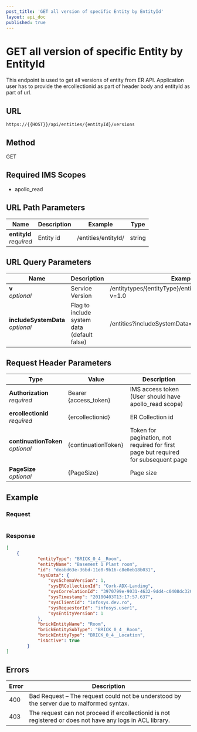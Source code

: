 ```yaml
---
post_title: 'GET all version of specific Entity by EntityId'
layout: api_doc
published: true
---
```

# GET all version of specific Entity by EntityId

This endpoint is used to get all versions of entity from ER API. Application user has to provide the ercollectionid as part of header body and entityId as part of url.

## URL

`https://{{HOST}}/api/entities/{entityId}/versions`

## Method

<div class="get">GET</div>

## Required IMS Scopes

* apollo_read

## URL Path Parameters

|Name|Description|Example|Type|
|---|---|---|---|
|**entityId** <br>*required*|Entity id|/entities/entityId/|string|

## URL Query Parameters

|Name|Description|Example|Type|
|---|---|---|---|
|**v** <br>*optional*|Service Version|/entitytypes/{entityType}/entities/{entityId}/versions?v=1.0|String|
|**includeSystemData** <br>*optional*|Flag to include system data (default false)|/entities?includeSystemData=true|Boolean|

## Request Header Parameters

|Type|Value|Description|
|---|---|---|
|**Authorization** <br>*required*|Bearer {access_token}|IMS access token (User should have apollo_read scope)|
|**ercollectionid** <br>*required*|{ercollectionid}|ER Collection id|
|**continuationToken** <br>*optional*|{continuationToken}|Token for pagination, not required for first page but required for subsequent page|
|**PageSize** <br>*optional*|{PageSize}|Page size|

## Example

### Request

```shell
```

### Response

```json
[
    {
            "entityType": "BRICK_0_4__Room",
            "entityName": "Basement 1 Plant room",
            "id": "deabd63e-36bd-11e8-9b16-c8e0eb18b031",
            "sysData": {
                "sysSchemaVersion": 1,
                "sysERCollectionId": "Cork-ADX-Landing",
                "sysCorrelationId": "3970799e-9031-4632-9dd4-c0408dc3201f",
                "sysTimestamp": "20180403T13:17:57.637",
                "sysClientId": "infosys.dev.ro",
                "sysRequestorId": "infosys.user1",
                "sysEntityVersion": 1
            },
            "brickEntityName": "Room",
            "brickEntitySubType": "BRICK_0_4__Room",
            "brickEntityType": "BRICK_0_4__Location",
            "isActive": true
        }
]
```

## Errors

|Error|Description|
|---|---|
|400|Bad Request – The request could not be understood by the server due to malformed syntax.|
|403|The request can not proceed if ercollectionid is not registered or does not have any logs in ACL library.|
